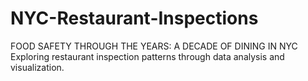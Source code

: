 # NYC-Restaurant-Inspections
FOOD SAFETY THROUGH THE YEARS: A DECADE OF DINING IN NYC Exploring restaurant inspection patterns through data analysis and visualization.
